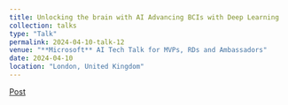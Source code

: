 ```yaml
---
title: Unlocking the brain with AI Advancing BCIs with Deep Learning
collection: talks
type: "Talk"
permalink: 2024-04-10-talk-12
venue: "**Microsoft** AI Tech Talk for MVPs, RDs and Ambassadors"
date: 2024-04-10
location: "London, United Kingdom"
---
```


[Post](https://www.linkedin.com/posts/konstantinos-barmpas_in-the-past-two-months-ive-delivered-two-activity-7187051290579898368-w1VQ?utm_source=share&utm_medium=member_desktop)
